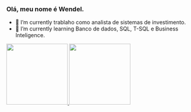 ### Olá, meu nome é Wendel.
- 🔭 I’m currently  trablaho como analista de sistemas de investimento.
- 🌱 I’m currently learning  Banco de dados, SQL, T-SQL e Business Inteligence.

 <div>
  <a href="https://github.com/wendel-passos">
  <img height="160em" src="https://github-readme-stats.vercel.app/api?username=wendel-passos&show_icons=true&theme=react&include_all_commits=true&count_private=true"/>
  <img height="160em" src="https://github-readme-stats.vercel.app/api/top-langs/?username=wendel-passos&layout=demo&langs_count=7&theme=react"/>
</div>
 

  

